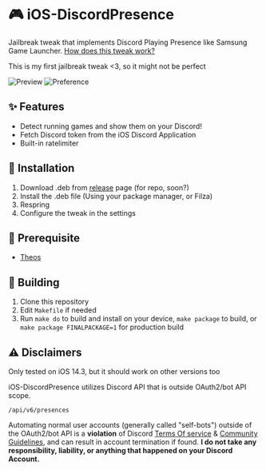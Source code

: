 # 🎮 iOS-DiscordPresence

Jailbreak tweak that implements Discord Playing Presence like Samsung Game Launcher. [How does this tweak work?](https://github.com/YuzuZensai/DiscordMobilePlayingCLI)

This is my first jailbreak tweak <3, so it might not be perfect

![Preview](https://user-images.githubusercontent.com/84713269/167249578-41f97c06-756c-4610-a94e-2a259a9171fb.gif)
![Preference](https://user-images.githubusercontent.com/84713269/179952103-1e851b56-14ce-4e48-8f51-ddb52aaf5d01.png)

## ✨ Features

- Detect running games and show them on your Discord!
- Fetch Discord token from the iOS Discord Application
- Built-in ratelimiter

## 🔧 Installation
1. Download .deb from [release](https://github.com/YuzuZensai/iOS-DiscordPresence/releases) page (for repo, soon?)
2. Install the .deb file (Using your package manager, or Filza)
3. Respring
4. Configure the tweak in the settings

## 👜 Prerequisite

- [Theos](https://theos.dev/)

## 🔧 Building

1. Clone this repository
2. Edit ``Makefile`` if needed
3. Run ``make do`` to build and install on your device, ``make package`` to build, or ``make package FINALPACKAGE=1`` for production build

## ⚠️ Disclaimers

Only tested on iOS 14.3, but it should work on other versions too

iOS-DiscordPresence utilizes Discord API that is outside OAuth2/bot API scope.

``/api/v6/presences``

Automating normal user accounts (generally called "self-bots") outside of the OAuth2/bot API is a **violation** of Discord [Terms Of service](https://discord.com/terms) & [Community Guidelines](https://discord.com/guidelines), and can result in account termination if found. **I do not take any responsibility, liability, or anything that happened on your Discord Account.**
